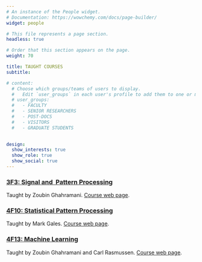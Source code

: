 ```yaml
---
# An instance of the People widget.
# Documentation: https://wowchemy.com/docs/page-builder/
widget: people

# This file represents a page section.
headless: true

# Order that this section appears on the page.
weight: 70

title: TAUGHT COURSES
subtitle:

# content: 
  # Choose which groups/teams of users to display.
  #   Edit `user_groups` in each user's profile to add them to one or more of these groups.
  # user_groups:
  #   - FACULTY
  #   - SENIOR RESEARCHERS
  #   - POST-DOCS
  #   - VISITORS
  #   - GRADUATE STUDENTS

   
design:
  show_interests: true
  show_role: true
  show_social: true
---
```



<div class="one_half first"><h3><a href="http://mlg.eng.cam.ac.uk/teaching/3f3">3F3: Signal and &nbsp;Pattern Processing</a></h3>
<p>Taught by Zoubin Ghahramani.&nbsp;<a href="http://mlg.eng.cam.ac.uk/teaching/3f3">Course web page</a>.</p>
</div>
<div class="one_half "><h3><a href="http://www.eng.cam.ac.uk/teaching/courses/y4/4f10.html">4F10: Statistical Pattern Processing</a></h3>
<p>Taught by Mark Gales.&nbsp;<a href="http://www.eng.cam.ac.uk/teaching/courses/y4/4f10.html">Course web page</a>.</p>
</div>
<div class="one_half first"><h3><a href="http://mlg.eng.cam.ac.uk/teaching/4f13">4F13: Machine Learning</a></h3>
<p>Taught by Zoubin Ghahramani and Carl Rasmussen.&nbsp;<a href="http://mlg.eng.cam.ac.uk/teaching/4f13">Course web page</a>.</p>
</div>